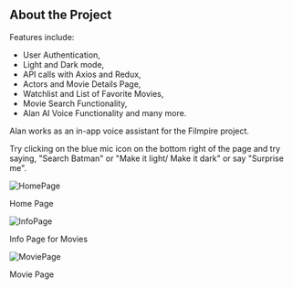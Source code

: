 ## About the Project

Features include:

- User Authentication,
- Light and Dark mode,
- API calls with Axios and Redux,
- Actors and Movie Details Page,
- Watchlist and List of Favorite Movies,
- Movie Search Functionality,
- Alan AI Voice Functionality and many more.

Alan works as an in-app voice assistant for the Filmpire project.

Try clicking on the blue mic icon on the bottom right of the page and try saying, "Search Batman" or "Make it light/ Make it dark" or say "Surprise me".



![HomePage](https://github.com/MalikTanya/FilmyMania/assets/106032126/2cff4760-9155-4ab4-b118-a8dfbea0e7a4)

Home Page 



![InfoPage](https://github.com/MalikTanya/FilmyMania/assets/106032126/80fbefd5-f703-4115-af7c-63f4ba9fcca3)

Info Page for Movies



![MoviePage](https://github.com/MalikTanya/FilmyMania/assets/106032126/ffae65cd-ff06-4c43-be31-bc549da0fc54)

Movie Page
